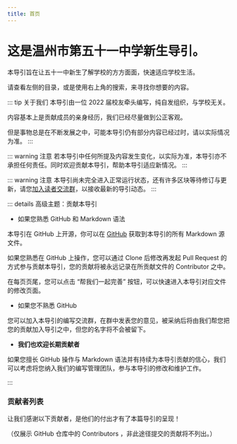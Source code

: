 ```yaml
---
title: 首页
---
```


# 这是温州市第五十一中学新生导引。

本导引旨在让五十一中新生了解学校的方方面面，快速适应学校生活。

请查看左侧的目录，或是使用右上角的搜索，来寻找你想要的内容。

::: tip 关于我们
本导引由一位 2022 届校友牵头编写，纯自发组织，与学校无关。

内容基本上是贡献成员的亲身经历，我们已经尽量做到公正客观。

但是事物总是在不断发展之中，可能本导引仍有部分内容已经过时，请以实际情况为准。
:::

::: warning 注意
若本导引中任何所提及内容发生变化，以实际为准，本导引亦不承担任何责任。同时欢迎贡献本导引，帮助本导引适应新情况。
:::

::: warning 注意
本导引尚未完全进入正常运行状态，还有许多区块等待修订与更新，请您[加入读者交流群](https://qm.qq.com/cgi-bin/qm/qr?k=z-_ivibiwB4JEXrBdCB2oK9SzhJp8gq_&jump_from=webapi)，以接收最新的导引动态。
:::

::: details 高级主题：贡献本导引

- 如果您熟悉 GitHub 和 Markdown 语法

本导引在 GitHub 上开源，你可以在 [GitHub](https://github.com/ENDsoft233/51book/) 获取到本导引的所有 Markdown 源文件。

如果您熟悉在 GitHub 上操作，您可以通过 Clone 后修改再发起 Pull Request 的方式参与贡献本导引，您的贡献将被永远记录在所贡献文件的 Contributor 之中。

在每页页尾，您可以点击 “帮我们一起完善” 按钮，可以快速进入本导引对应文件的修改页面。

- 如果您不熟悉 GitHub

您可以加入本导引的编写交流群，在群中发表您的意见，被采纳后将由我们帮您把您的贡献加入导引之中，但您的名字将不会被留下。

- **我们也欢迎长期贡献者**

如果您擅长 GitHub 操作与 Markdown 语法并有持续为本导引贡献的信心，我们可以考虑将您纳入我们的编写管理团队，参与本导引的修改和维护工作。

:::

### 贡献者列表

让我们感谢以下贡献者，是他们的付出才有了本篇导引的呈现！

（仅展示 GitHub 仓库中的 Contributors ，非此途径提交的贡献将不列出。）

